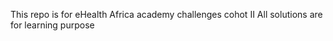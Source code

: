 This repo is for eHealth Africa academy challenges cohot II 
All solutions are for learning purpose  
